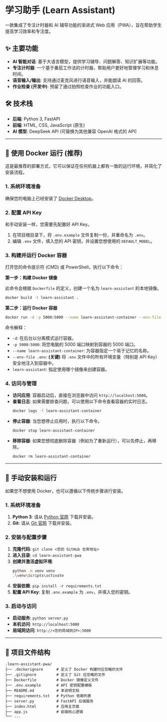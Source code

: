 # 学习助手 (Learn Assistant)

一款集成了专注计时器和 AI 辅导功能的渐进式 Web 应用（PWA），旨在帮助学生提高学习效率和专注度。

## ✨ 主要功能

- **AI 智能对话**: 基于大语言模型，提供学习辅导、问题解答、知识扩展等功能。
- **专注计时器**: 一个基于番茄工作法的计时器，帮助用户更好地管理学习和休息时间。
- **语音输入/输出**: 支持通过麦克风进行语音输入，并能朗读 AI 的回答。
- **作业检查 (开发中)**: 预留了通过拍照检查作业的功能入口。

## 🛠️ 技术栈

- **后端**: Python 3, FastAPI
- **前端**: HTML, CSS, JavaScript (原生)
- **AI 模型**: DeepSeek API (可替换为其他兼容 OpenAI 格式的 API)

---

## 🐳 使用 Docker 运行 (推荐)

这是最推荐的部署方式，它可以保证在任何机器上都有一致的运行环境，并简化了安装流程。

### 1. 系统环境准备

确保您的电脑上已经安装了 [Docker Desktop](https://www.docker.com/products/docker-desktop/)。

### 2. 配置 API Key

和手动安装一样，您需要先配置好 API Key。

1.  在项目根目录下，将 `.env.example` 文件复制一份，并重命名为 `.env`。
2.  编辑 `.env` 文件，填入您的 API 密钥，并设置您想使用的 `DEFAULT_MODEL`。

### 3. 构建并运行 Docker 容器

打开您的命令提示符 (CMD) 或 PowerShell，执行以下命令：

**第一步：构建 Docker 镜像**

此命令会根据 `Dockerfile` 的定义，创建一个名为 `learn-assistant` 的本地镜像。

```bash
docker build -t learn-assistant .
```

**第二步：运行 Docker 容器**

```bash
docker run -d -p 5000:5000 --name learn-assistant-container --env-file .env learn-assistant
```

命令解释：
- `-d`: 在后台以分离模式运行容器。
- `-p 5000:5000`: 将您电脑的 5000 端口映射到容器的 5000 端口。
- `--name learn-assistant-container`: 为容器指定一个易于记忆的名称。
- `--env-file .env`: **(关键)** 将 `.env` 文件中的所有环境变量（特别是 API Key）安全地注入到容器中。
- `learn-assistant`: 指定使用哪个镜像来创建容器。

### 4. 访问与管理

- **访问应用**: 容器启动后，直接在浏览器中访问 `http://localhost:5000`。
- **查看日志**: 如果需要排查问题，可以使用以下命令查看容器的实时日志。
  ```bash
  docker logs -f learn-assistant-container
  ```
- **停止容器**: 当您想停止应用时，执行以下命令。
  ```bash
  docker stop learn-assistant-container
  ```
- **移除容器**: 如果您想彻底删除容器（例如为了重新运行），可以先停止，再移除。
  ```bash
  docker rm learn-assistant-container
  ```

---

## 🚀 手动安装和运行

如果您不想使用 Docker，也可以遵循以下传统步骤进行安装。

### 1. 系统环境准备

1.  **Python 3**: 请从 [Python 官网](https://www.python.org/downloads/) 下载并安装。
2.  **Git**: 请从 [Git 官网](https://git-scm.com/downloads/) 下载并安装。

### 2. 安装与配置步骤

1.  **克隆代码**: `git clone <您的 GitHub 仓库地址>`
2.  **进入目录**: `cd learn-assistant-pwa`
3.  **创建并激活虚拟环境**:
    ```bash
    python -m venv venv
    .\venv\Scripts\activate
    ```
4.  **安装依赖**: `pip install -r requirements.txt`
5.  **配置 API Key**: 复制 `.env.example` 为 `.env`，并填入您的密钥。

### 3. 启动与访问

- **启动服务**: `python server.py`
- **本机访问**: `http://localhost:5000`
- **局域网访问**: `http://<您的局域网IP>:5000`

---

## 📂 项目文件结构

```
.learn-assistant-pwa/
├── .dockerignore      # 定义了 Docker 构建时应忽略的文件
├── .gitignore         # 定义了 Git 应忽略的文件
├── Dockerfile         # Docker 镜像定义文件
├── .env.example       # API 密钥配置模板
├── README.md          # 本说明文档
├── requirements.txt   # Python 依赖列表
├── server.py          # FastAPI 后端服务
├── index.html         # 应用主页面
├── app.js             # 前端核心逻辑
└── ...
```